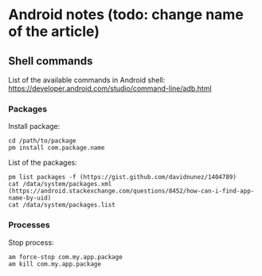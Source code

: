 # Android notes (todo: change name of the article)

## Shell commands

List of the available commands in Android shell: https://developer.android.com/studio/command-line/adb.html

### Packages

Install package:

```
cd /path/to/package
pm install com.package.name
```

List of the packages:

```
pm list packages -f (https://gist.github.com/davidnunez/1404789)
cat /data/system/packages.xml (https://android.stackexchange.com/questions/8452/how-can-i-find-app-name-by-uid)
cat /data/system/packages.list
```

### Processes

Stop process:

```
am force-stop com.my.app.package
am kill com.my.app.package
```

